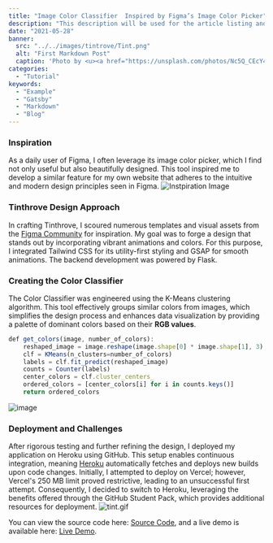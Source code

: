 ```yaml
---
title: "Image Color Classifier  Inspired by Figma’s Image Color Picker"
description: "This description will be used for the article listing and search results on Google."
date: "2021-05-28"
banner:
  src: "../../images/tintrove/Tint.png"
  alt: "First Markdown Post"
  caption: 'Photo by <u><a href="https://unsplash.com/photos/Nc5Q_CEcY44">Florian Olivo</a></u>'
categories:
  - "Tutorial"
keywords:
  - "Example"
  - "Gatsby"
  - "Markdown"
  - "Blog"
---
```


### Inspiration
As a daily user of Figma, I often leverage its image color picker, which I find not only useful but also beautifully designed. This tool inspired me to develop a similar feature for my own website that adheres to the intuitive and modern design principles seen in Figma.
![Instpiration Image](/tintrove/figma.png)
### Tinthrove Design Approach

In crafting Tinthrove, I scoured numerous templates and visual assets from the [Figma Community](https://www.figma.com/community) for inspiration. My goal was to forge a design that stands out by incorporating vibrant animations and colors. For this purpose, I integrated Tailwind CSS for its utility-first styling and GSAP for smooth animations. The backend development was powered by Flask.

### Creating the Color Classifier
The Color Classifier was engineered using the K-Means clustering algorithm. This tool effectively groups similar colors from images, which simplifies the design process and enhances data visualization by providing a palette of dominant colors based on their **RGB values**.

```javascript
def get_colors(image, number_of_colors):
    reshaped_image = image.reshape(image.shape[0] * image.shape[1], 3)
    clf = KMeans(n_clusters=number_of_colors)
    labels = clf.fit_predict(reshaped_image)
    counts = Counter(labels)
    center_colors = clf.cluster_centers_
    ordered_colors = [center_colors[i] for i in counts.keys()]
    return ordered_colors
```
![image](/tintrove/my_KmeanAlgo.png)

### Deployment and Challenges
After rigorous testing and further refining the design, I deployed my application on Heroku using GitHub. This setup enables continuous integration, meaning [Heroku](https://heroku.com/) automatically fetches and deploys new builds upon code changes. Initially, I attempted to deploy on Vercel; however, Vercel's 250 MB limit proved restrictive, leading to an unsuccessful first attempt. Consequently, I decided to switch to Heroku, leveraging the benefits offered through the GitHub Student Pack, which provides additional resources for deployment.
![tint.gif](/tintrove/tint.gif)

You can view the source code here: [Source Code](https://github.com/Amirbeek/TintTrove), and a live demo is available here: [Live Demo](https://tinttrove-66532836a19d.herokuapp.com/).

